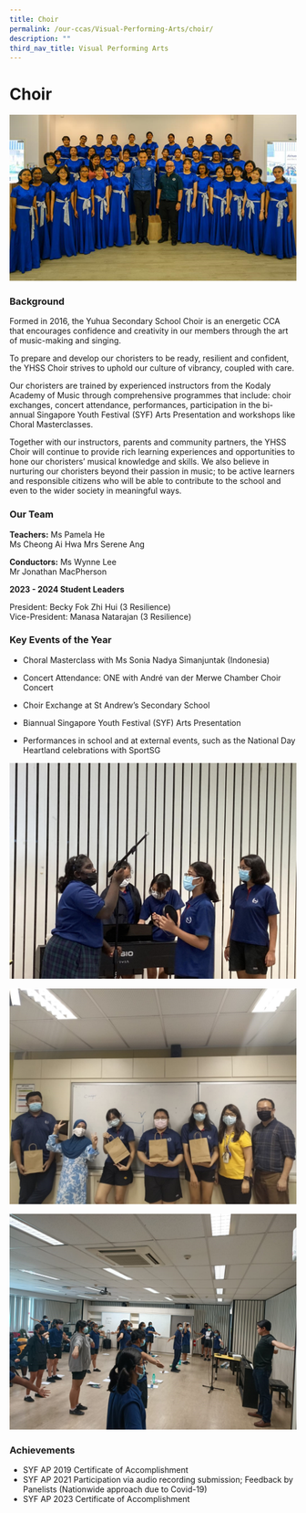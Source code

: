 ```yaml
---
title: Choir
permalink: /our-ccas/Visual-Performing-Arts/choir/
description: ""
third_nav_title: Visual Performing Arts
---
```

# **Choir**

![](/images/choir7.png)

### Background

Formed in 2016, the Yuhua Secondary School Choir is an energetic CCA that encourages confidence and creativity in our members through the art of music-making and singing. 

To prepare and develop our choristers to be ready, resilient and confident, the YHSS Choir strives to uphold our culture of vibrancy, coupled with care. 

Our choristers are trained by experienced instructors from the Kodaly Academy of Music through comprehensive programmes that include: choir exchanges, concert attendance, performances, participation in the bi-annual Singapore Youth Festival (SYF) Arts Presentation and workshops like Choral Masterclasses. 

Together with our instructors, parents and community partners, the YHSS Choir will continue to provide rich learning experiences and opportunities to hone our choristers’ musical knowledge and skills. We also believe in nurturing our choristers beyond their passion in music; to be active learners and responsible citizens who will be able to contribute to the school and even to the wider society in meaningful ways.


### Our Team

**Teachers:**
Ms Pamela He  
Ms Cheong Ai Hwa
Mrs Serene Ang

**Conductors:**
Ms Wynne Lee  
Mr Jonathan MacPherson

**2023 - 2024 Student Leaders**

President: Becky Fok Zhi Hui (3 Resilience)  
Vice-President: Manasa Natarajan (3 Resilience) 

### Key Events of the Year
*   Choral Masterclass with Ms Sonia Nadya Simanjuntak (Indonesia)
    
*   Concert Attendance: ONE with André van der Merwe Chamber Choir Concert     
*   Choir Exchange at St Andrew’s Secondary School
*   Biannual Singapore Youth Festival (SYF) Arts Presentation
*   Performances in school and at external events, such as the National Day Heartland celebrations with SportSG
    
![](/images/c2.jpg)

![](/images/c3.jpg)

![](/images/c5.jpg)

### Achievements

* SYF AP 2019 Certificate of Accomplishment
* SYF AP 2021 Participation via audio recording submission; Feedback by Panelists (Nationwide approach due to Covid-19)
* SYF AP 2023 Certificate of Accomplishment